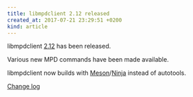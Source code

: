 ```yaml
---
title: libmpdclient 2.12 released
created_at: 2017-07-21 23:29:51 +0200
kind: article
---
```


libmpdclient
[2.12](http://www.musicpd.org/download/libmpdclient/2/libmpdclient-2.12.tar.xz)
has been released.

Various new MPD commands have been made available.

libmpdclient now builds with
[Meson](http://mesonbuild.com/)/[Ninja](https://ninja-build.org/)
instead of autotools.

[Change log](http://git.musicpd.org/cgit/master/libmpdclient.git/plain/NEWS?h=v2.12)
